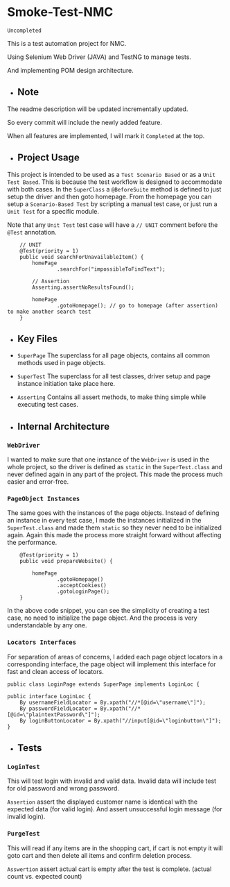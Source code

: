 # Smoke-Test-NMC
`Uncompleted`

This is a test automation project for NMC.

Using Selenium Web Driver (JAVA) and TestNG to manage tests.

And implementing POM design architecture.

- ## Note
The readme description will be updated incrementally updated.

So every commit will include the newly added feature.

When all features are implemented, I will mark it `Completed` at the top.

- ## Project Usage
This project is intended to be used as a `Test Scenario Based` or as a `Unit Test Based`. 
This is because the test workflow is designed to accommodate with both cases. 
In the `SuperClass` a `@BeforeSuite` method is defined to just setup the driver and then goto homepage. 
From the homepage you can setup a `Scenario-Based Test` by scripting a manual test case, 
or just run a `Unit Test` for a specific module.

Note that any `Unit Test` test case will have a `// UNIT` comment before the `@Test` annotation.

```
    // UNIT
    @Test(priority = 1)
    public void searchForUnavailableItem() {
        homePage
                .searchFor("impossibleToFindText");

        // Assertion
        Asserting.assertNoResultsFound();

        homePage
                .gotoHomepage(); // go to homepage (after assertion) to make another search test
    }
```

- ## Key Files
- `SuperPage` The superclass for all page objects, contains all common methods used in page objects.
- `SuperTest` The superclass for all test classes, driver setup and page instance initiation take place here.
- `Asserting` Contains all assert methods, to make thing simple while executing test cases.

- ## Internal Architecture
### `WebDriver`
I wanted to make sure that one instance of the `WebDriver` is used in the whole project,
so the driver is defined as `static` in the `SuperTest.class` and never defined again in any part of the project.
This made the process much easier and error-free.

### `PageObject Instances`
The same goes with the instances of the page objects. Instead of defining an instance in every test case, 
I made the instances initialized in the `SuperTest.class` and made them `static` so they never need to be initialized again. 
Again this made the process more straight forward without affecting the performance.

```
    @Test(priority = 1)
    public void prepareWebsite() {

        homePage
                .gotoHomepage()
                .acceptCookies()
                .gotoLoginPage();
    }
```
In the above code snippet, you can see the simplicity of creating a test case, no need to initialize the page object. 
And the process is very understandable by any one.

### `Locators Interfaces`
For separation of areas of concerns, I added each page object locators in a corresponding interface, 
the page object will implement this interface for fast and clean access of locators.

```
public class LoginPage extends SuperPage implements LoginLoc {
```

```
public interface LoginLoc {
    By usernameFieldLocator = By.xpath("//*[@id=\"username\"]");
    By passwordFieldLocator = By.xpath("//*[@id=\"plaintextPassword\"]");
    By loginButtonLocator = By.xpath("//input[@id=\"loginbutton\"]");
}
```

- ## Tests
### `LoginTest`
This will test login with invalid and valid data. Invalid data will include test for old password and wrong password.

`Assertion` assert the displayed customer name is identical with the expected data (for valid login). 
And assert unsuccessful login message (for invalid login).

### `PurgeTest`
This will read if any items are in the shopping cart, 
if cart is not empty it will goto cart and then delete all items and confirm deletion process.

`Asswertion` assert actual cart is empty after the test is complete. (actual count vs. expected count)
